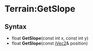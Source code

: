 # Terrain:GetSlope

## Syntax

- float **GetSlope**(const int x, const int y)
- float **GetSlope**(const [iVec2](iVec2.md)& position)
